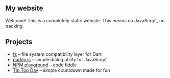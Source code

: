 ## My website
Welcome! This is a completely static website. This means no JavaScript, no tracking.

## Projects
* [fs](https://fs.tomaswrobel.dev) &ndash; file system compatibility layer for Dart
* [parley.js](https://parley.js.org) &ndash; simple dialog utility for JavaScript
* [NPM playground](https://npm-playground.web.app) &ndash; code fiddle
* [Tip Top Day](https://tip-top.day) &ndash; simple countdown made for fun
